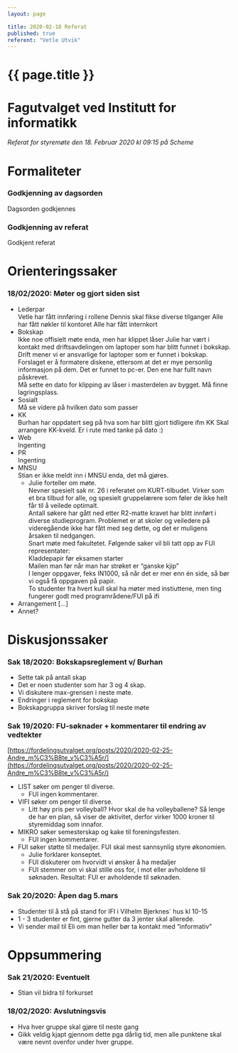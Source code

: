 ```yaml
---
layout: page

title: 2020-02-18 Referat
published: true
referent: "Vetle Utvik"
---
```

# {{ page.title }}

# Fagutvalget ved Institutt for informatikk

*Referat for styremøte den 18. Februar 2020 kl 09:15 på Scheme*

# Formaliteter

### Godkjenning av dagsorden

Dagsorden godkjennes

### Godkjenning av referat

Godkjent referat

# Orienteringssaker

### 18/02/2020: Møter og gjort siden sist

-   Lederpar  
    Vetle har fått innføring i rollene
    Dennis skal fikse diverse tilganger
    Alle har fått nøkler til kontoret
    Alle har fått internkort
-   Bokskap  
    Ikke noe offisielt møte enda, men har klippet låser
    Julie har vært i kontakt med driftsavdelingen om laptoper som har blitt funnet i bokskap. Drift mener vi er ansvarlige for laptoper som er funnet i bokskap. Forslaget er å formatere diskene, ettersom at det er mye personlig informasjon på dem.
    Det er funnet to pc-er. Den ene har fullt navn påskrevet.   
    Må sette en dato for klipping av låser i masterdelen av bygget.
    Må finne lagringsplass.
-   Sosialt  
    Må se videre på hvilken dato som passer
-   KK  
    Burhan har oppdatert seg på hva som har blitt gjort tidligere ifm KK
    Skal arrangere KK-kveld. Er i rute med tanke på dato :)
-   Web  
    Ingenting
-   PR  
    Ingenting
-   MNSU  
    Stian er ikke meldt inn i MNSU enda, det må gjøres.
    - Julie forteller om møte.  
        Nevner spesielt sak nr. 26 i referatet om KURT-tilbudet. Virker som et bra tilbud for alle, og spesielt gruppelærere som føler de ikke helt får til å veilede optimalt.  
        Antall søkere har gått ned etter R2-matte kravet har blitt innført i diverse studieprogram. Problemet er at skoler og veiledere på videregående ikke har fått med seg dette, og det er muligens årsaken til nedgangen.  
        Snart møte med fakultetet. Følgende saker vil bli tatt opp av FUI representater:  
        Kladdepapir før eksamen starter  
        Mailen man før når man har strøket er “ganske kjip”  
        I lenger oppgaver, feks IN1000, så når det er mer enn én side, så bør vi også få oppgaven på papir.  
        To studenter fra hvert kull skal ha møter med instiuttene, men ting fungerer godt med programrådene/FUI på ifi
-   Arrangement
    [...]
-   Annet?


# Diskusjonssaker

### Sak 18/2020: Bokskapsreglement v/ Burhan

-   Sette tak på antall skap
-   Det er noen studenter som har 3 og 4 skap.
-   Vi diskutere max-grensen i neste møte.
-   Endringer i reglement for bokskap
-   Bokskapgruppa skriver forslag til neste møte


### Sak 19/2020: FU-søknader + kommentarer til endring av vedtekter

[https://fordelingsutvalget.org/posts/2020/2020-02-25-Andre_m%C3%B8te_v%C3%A5r/](https://fordelingsutvalget.org/posts/2020/2020-02-25-Andre_m%C3%B8te_v%C3%A5r/)
-   LIST søker om penger til diverse.
    - FUI ingen kommentarer.
-   VIFI søker om penger til diverse.
    - Litt høy pris per volleyball? Hvor skal de ha volleyballene? Så lenge de har en plan, så viser de aktivitet, derfor virker 1000 kroner til styremiddag som innafor.
-   MIKRO søker semesterskap og kake til foreningsfesten.
    - FUI ingen kommentarer.
-   FUI søker støtte til medaljer. FUI skal mest sannsynlig styre økonomien.
    - Julie forklarer konseptet.
    - FUI diskuterer om hvorvidt vi ønsker å ha medaljer
    - FUI stemmer om vi skal stille oss for, i mot eller avholdene til søknaden. Resultat: FUI er avholdende til søknaden.


### Sak 20/2020: Åpen dag 5.mars

-   Studenter til å stå på stand for IFI i Vilhelm Bjerknes` hus kl 10-15
-   1 - 3 studenter er fint, gjerne gutter da 3 jenter skal allerede.
-   Vi sender mail til Eli om man heller bør ta kontakt med “informativ”


# Oppsummering

### Sak 21/2020: Eventuelt

-   Stian vil bidra til forkurset
    

### 18/02/2020: Avslutningsvis

-   Hva hver gruppe skal gjøre til neste gang
-   Gikk veldig kjapt gjennom dette pga dårlig tid, men alle punktene skal være nevnt ovenfor under hver gruppe.
